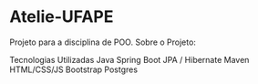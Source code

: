 # Atelie-UFAPE

Projeto para a disciplina de POO.
Sobre o Projeto:


Tecnologias Utilizadas
Java
Spring Boot
JPA / Hibernate
Maven
HTML/CSS/JS
Bootstrap
Postgres

